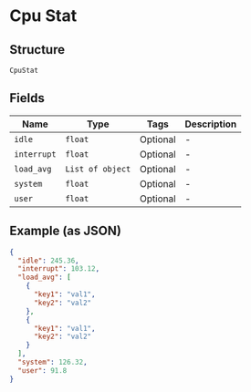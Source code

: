 
# Cpu Stat

## Structure

`CpuStat`

## Fields

| Name | Type | Tags | Description |
|  --- | --- | --- | --- |
| `idle` | `float` | Optional | - |
| `interrupt` | `float` | Optional | - |
| `load_avg` | `List of object` | Optional | - |
| `system` | `float` | Optional | - |
| `user` | `float` | Optional | - |

## Example (as JSON)

```json
{
  "idle": 245.36,
  "interrupt": 103.12,
  "load_avg": [
    {
      "key1": "val1",
      "key2": "val2"
    },
    {
      "key1": "val1",
      "key2": "val2"
    }
  ],
  "system": 126.32,
  "user": 91.8
}
```

